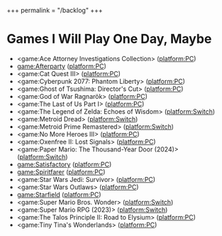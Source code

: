+++
permalink = "/backlog"
+++

# Games I Will Play One Day, Maybe

* <game:Ace Attorney Investigations Collection> (<platform:PC>)
* <game:Afterparty> (<platform:PC>)
* <game:Cat Quest III> (<platform:PC>)
* <game:Cyberpunk 2077: Phantom Liberty> (<platform:PC>)
* <game:Ghost of Tsushima: Director's Cut> (<platform:PC>)
* <game:God of War Ragnarök> (<platform:PC>)
* <game:The Last of Us Part I> (<platform:PC>)
* <game:The Legend of Zelda: Echoes of Wisdom> (<platform:Switch>)
* <game:Metroid Dread> (<platform:Switch>)
* <game:Metroid Prime Remastered> (<platform:Switch>)
* <game:No More Heroes III> (<platform:PC>)
* <game:Oxenfree II: Lost Signals> (<platform:PC>)
* <game:Paper Mario: The Thousand-Year Door (2024)> (<platform:Switch>)
* <game:Satisfactory> (<platform:PC>)
* <game:Spiritfarer> (<platform:PC>)
* <game:Star Wars Jedi: Survivor> (<platform:PC>)
* <game:Star Wars Outlaws> (<platform:PC>)
* <game:Starfield> (<platform:PC>)
* <game:Super Mario Bros. Wonder> (<platform:Switch>)
* <game:Super Mario RPG (2023)> (<platform:Switch>)
* <game:The Talos Principle II: Road to Elysium> (<platform:PC>)
* <game:Tiny Tina's Wonderlands> (<platform:PC>)
